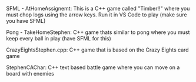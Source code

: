 SFML - AtHomeAssignemt:
This is a C++ game called "Timber!!" where you must chop logs using the arrow keys. Run it in VS Code to play
(make sure you have SFML)

Pong - TakeHomeStephen:
C++ game thats similar to pong where you must keep every ball in play
(have SFML for this)

CrazyEightsStephen.cpp:
C++ game that is based on the Crazy Eights card game

StephenCAChar:
C++ text based battle game where you can move on a board with enemies
